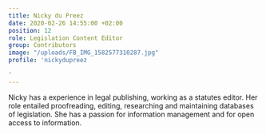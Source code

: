 ```yaml
---
title: Nicky du Preez
date: 2020-02-26 14:55:00 +02:00
position: 12
role: Legislation Content Editor
group: Contributors
image: "/uploads/FB_IMG_1582577310287.jpg"
profile: 'nickydupreez

'
---
```


Nicky has a experience in legal publishing, working as a statutes editor. Her role entailed proofreading, editing, researching and maintaining databases of legislation. She has a passion for information management and for open access to information.